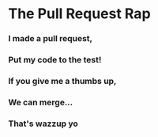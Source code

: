 # The Pull Request Rap

### I made a pull request,

### Put my code to the test!

### If you give me a thumbs up,

### We can merge...

### That's wazzup yo
